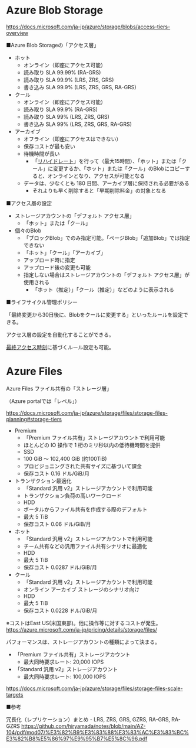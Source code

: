 # Azure Blob Storage

https://docs.microsoft.com/ja-jp/azure/storage/blobs/access-tiers-overview

■Azure Blob Storageの「アクセス層」

- ホット
  - オンライン（即座にアクセス可能）
  - 読み取り SLA 99.99% (RA-GRS)
  - 読み取り SLA 99.9% (LRS, ZRS, GRS)
  - 書き込み SLA 99.9% (LRS, ZRS, GRS, RA-GRS)
- クール
  - オンライン（即座にアクセス可能）
  - 読み取り SLA 99.9% (RA-GRS)
  - 読み取り SLA 99% (LRS, ZRS, GRS)
  - 書き込み SLA 99% (LRS, ZRS, GRS, RA-GRS)
- アーカイブ
  - オフライン（即座にアクセスはできない）
  - 保存コストが最も安い
  - 待機時間が長い
    - 「[リハイドレート](https://docs.microsoft.com/ja-jp/azure/storage/blobs/archive-rehydrate-overview)」を行って（最大15時間）、「ホット」または「クール」に変更するか、「ホット」または「クール」のBlobにコピーすると、オンラインとなり、アクセスが可能となる
  - データは、少なくとも 180 日間、アーカイブ層に保持される必要がある
    - それよりも早く削除すると「早期削除料金」の対象となる


■アクセス層の設定

- ストレージアカウントの「デフォルト アクセス層」
  - 「ホット」または「クール」
- 個々のBlob
  - 「ブロックBlob」でのみ指定可能。「ページBlob」「追加Blob」では指定できない
  - 「ホット」「クール」「アーカイブ」
  - アップロード時に指定
  - アップロード後の変更も可能
  - 指定しない場合はストレージアカウントの「デフォルト アクセス層」が使用される
    - 「ホット（推定）」「クール（推定）」などのように表示される

■ライフサイクル管理ポリシー

「最終変更から30日後に、Blobをクールに変更する」といったルールを設定できる。

アクセス層の設定を自動化することができる。

[最終アクセス時刻](https://docs.microsoft.com/ja-jp/azure/storage/blobs/lifecycle-management-overview#move-data-based-on-last-accessed-time)に基づくルール設定も可能。

# Azure Files

Azure Files ファイル共有の「ストレージ層」

（Azure portalでは「レベル」）

https://docs.microsoft.com/ja-jp/azure/storage/files/storage-files-planning#storage-tiers


- Premium
  - 「Premium ファイル共有」ストレージアカウントで利用可能
  - ほとんどの IO 操作で 1 桁のミリ秒以内の低待機時間を提供
  - SSD
  - 100 GiB ～ 102,400 GiB (約100TiB)
  - プロビジョニングされた共有サイズに基づいて課金
  - 保存コスト 0.16 ドル/GiB/月
- トランザクション最適化
  - 「Standard 汎用 v2」ストレージアカウントで利用可能
  - トランザクション負荷の高いワークロード
  - HDD
  - ポータルからファイル共有を作成する際のデフォルト
  - 最大 5 TiB
  - 保存コスト 0.06 ドル/GiB/月
- ホット
  - 「Standard 汎用 v2」ストレージアカウントで利用可能
  - チーム共有などの汎用ファイル共有シナリオに最適化
  - HDD
  - 最大 5 TiB
  - 保存コスト 0.0287 ドル/GiB/月
- クール
  - 「Standard 汎用 v2」ストレージアカウントで利用可能
  - オンライン アーカイブ ストレージのシナリオ向け
  - HDD
  - 最大 5 TiB
  - 保存コスト 0.0228 ドル/GiB/月

※コストはEast US(米国東部)。他に操作等に対するコストが発生。https://azure.microsoft.com/ja-jp/pricing/details/storage/files/

パフォーマンスは、ストレージアカウントの種類によって決まる。
- 「Premium ファイル共有」ストレージアカウント
  - 最大同時要求レート: 20,000 IOPS
- 「Standard 汎用 v2」ストレージアカウント
  - 最大同時要求レート: 100,000 IOPS

https://docs.microsoft.com/ja-jp/azure/storage/files/storage-files-scale-targets

■参考

冗長化（レプリケーション）まとめ - LRS, ZRS, GRS, GZRS, RA-GRS, RA-GZRS
https://github.com/hiryamada/notes/blob/main/AZ-104/pdf/mod07/%E3%82%B9%E3%83%88%E3%83%AC%E3%83%BC%E3%82%B8%E5%86%97%E9%95%B7%E5%8C%96.pdf